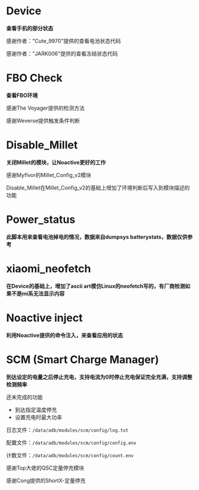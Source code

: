 # Device

**查看手机的部分状态**

感谢作者："Cute_9970"提供的查看电池状态代码

感谢作者："JARK006"提供的查看冻结状态代码

# FBO Check

**查看FBO环境**

感谢The Voyager提供的检测方法

感谢Weverse提供触发条件判断

# Disable_Millet

**关闭Millet的模块，让Noactive更好的工作**

感谢Myflvor的Millet_Config_v2模块

Disable_Millet在Millet_Config_v2的基础上增加了环境判断后写入到模块描述的功能

# Power_status

**此脚本用来查看电池掉电的情况，数据来自dumpsys batterystats，数据仅供参考**

# xiaomi_neofetch

**在Device的基础上，增加了ascii art模仿Linux的neofetch写的，有厂商检测如果不是mi系无法显示内容**

# Noactive inject

**利用Noactive提供的命令注入，来查看应用的状态**

# SCM (Smart Charge Manager)
**到达设定的电量之后停止充电，支持电流为0时停止充电保证完全充满，支持调整检测频率**

还未完成的功能

- 到达指定温度停充
- 设置充电时最大功率

日志文件：`/data/adb/modules/scm/config/log.txt`

配置文件：`/data/adb/modules/scm/config/config.env`

计数文件：`/data/adb/modules/scm/config/count.env`

感谢Top大佬的QSC定量停充模块

感谢Cong提供的ShortX-定量停充